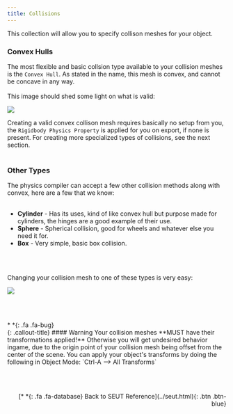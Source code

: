 ```yaml
---
title: Collisions
---
```


This collection will allow you to specify collison meshes for your object.

### Convex Hulls

The most flexible and basic collsion type available to your collision meshes is the `Convex Hull`. As stated in the name, this mesh is convex, and cannot be concave in any way. 
<br><br/>
This image should shed some light on what is valid:

![](/modding-reference/assets/images/reference/seut/collisionmesh1.png)

Creating a valid convex collison mesh requires basically no setup from you, the `Rigidbody Physics Property` is applied for you on export, if none is present. For creating more specialized types of collisions, see the next section.
<br><br/>

### Other Types

The physics compiler can accept a few other collision methods along with convex, here are a few that we know:
<br><br/>

* **Cylinder** - Has its uses, kind of like convex hull but purpose made for cylinders, the hinges are a good example of their use.
* **Sphere** - Spherical collision, good for wheels and whatever else you need it for.
* **Box** - Very simple, basic box collision.

<br><br/>

Changing your collision mesh to one of these types is very easy:

![](/modding-reference/assets/images/reference/seut/collisionmesh2.png)

<br><br/>

<div class="callout-block callout-warning"><div class="icon-holder">*&nbsp;*{: .fa .fa-bug}
</div><div class="content">
{: .callout-title}
#### Warning
Your collision meshes **MUST have their transformations applied!** Otherwise you will get undesired behavior ingame, due to the origin point of your collision mesh being offset from the center of the scene. You can apply your object's transforms by doing the following in Object Mode: `Ctrl-A --> All Transforms`
</div></div>

<br><br/>
<p style="text-align:right">[*&nbsp;*{: .fa .fa-database} Back to SEUT Reference](../seut.html){: .btn .btn-blue}</p>